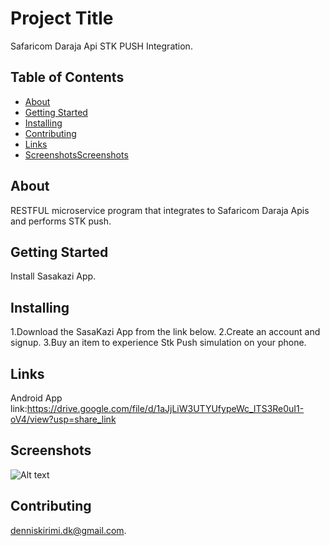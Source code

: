 # Project Title 
Safaricom Daraja Api STK PUSH Integration.

## Table of Contents

- [About](#about)
- [Getting Started](#getting_started)
- [Installing](#installing)
- [Contributing](#contributing)
- [Links](#links)
- [ScreenshotsScreenshots](#screenshots)

## About
RESTFUL microservice program that integrates to Safaricom Daraja Apis and performs
STK push.

## Getting Started
Install Sasakazi App.

## Installing
1.Download the SasaKazi App from the link below.
2.Create an account and signup.
3.Buy an item to experience Stk Push simulation on your phone.

## Links
Android App link:https://drive.google.com/file/d/1aJjLiW3UTYUfypeWc_ITS3Re0uI1-oV4/view?usp=share_link
## Screenshots
![Alt text](/relative/https://github.com/denkiri/Sasa_kazi_app/blob/main/screenshots/Screenshot_20230212-013208.png?raw=true "Optional Title")

## Contributing
denniskirimi.dk@gmail.com.


